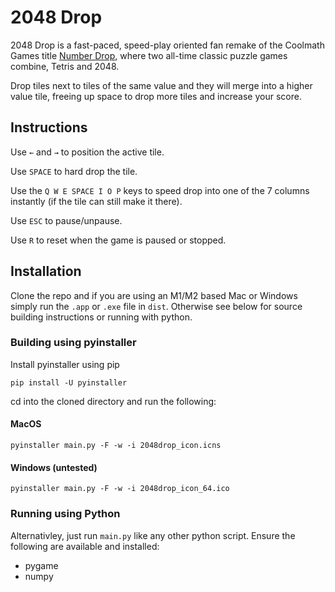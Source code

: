 # 2048 Drop

2048 Drop is a fast-paced, speed-play oriented fan remake of the Coolmath Games title [Number Drop](https://www.coolmathgames.com/0-number-drop), where two all-time classic puzzle games combine, Tetris and 2048.

Drop tiles next to tiles of the same value and they will merge into a higher value tile, freeing up space to drop more tiles and increase your score.

## Instructions

Use `←` and `→` to position the active tile.

Use `SPACE` to hard drop the tile.

Use the `Q W E SPACE I O P` keys to speed drop into one of the 7 columns instantly (if the tile can still make it there).

Use `ESC` to pause/unpause.

Use `R` to reset when the game is paused or stopped.

## Installation

Clone the repo and if you are using an M1/M2 based Mac or Windows simply run the `.app` or `.exe` file in `dist`. Otherwise see below for source building instructions or running with python.

### Building using pyinstaller

Install pyinstaller using pip

```shell
pip install -U pyinstaller
```

cd into the cloned directory and run the following:

#### MacOS

```shell
pyinstaller main.py -F -w -i 2048drop_icon.icns
```

#### Windows (untested)

```shell
pyinstaller main.py -F -w -i 2048drop_icon_64.ico
```

### Running using Python

Alternativley, just run `main.py` like any other python script. Ensure the following are available and installed:

-   pygame
-   numpy

